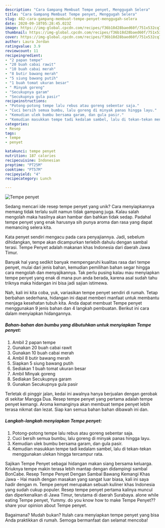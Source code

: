 ```yaml
---
description: "Cara Gampang Membuat Tempe penyet, Menggugah Selera"
title: "Cara Gampang Membuat Tempe penyet, Menggugah Selera"
slug: 482-cara-gampang-membuat-tempe-penyet-menggugah-selera
date: 2020-09-18T05:28:45.023Z
image: https://img-global.cpcdn.com/recipes/f36b18d28baed60f/751x532cq70/tempe-penyet-foto-resep-utama.jpg
thumbnail: https://img-global.cpcdn.com/recipes/f36b18d28baed60f/751x532cq70/tempe-penyet-foto-resep-utama.jpg
cover: https://img-global.cpcdn.com/recipes/f36b18d28baed60f/751x532cq70/tempe-penyet-foto-resep-utama.jpg
author: Laura Jordan
ratingvalue: 3.9
reviewcount: 11
recipeingredient:
- "2 papan tempe"
- "20 buah cabai rawit"
- "10 buah cabai merah"
- "8 butir bawang merah"
- "5 siung bawang putih"
- "1 buah tomat ukuran besar"
- " Minyak goreng"
- "Secukupnya garam"
- "Secukupnya gula pasir"
recipeinstructions:
- "Potong-potong tempe lalu rebus atau goreng sebentar saja."
- "Cuci bersih semua bumbu, lalu goreng di minyak panas hingga layu."
- "Kemudian ulek bumbu bersama garam, dan gula pasir."
- "Kemudian masukkan tempe tadi kedalam sambel, lalu di tekan-tekan menggunakan ulekan hingga tercampur rata."
categories:
- Resep
tags:
- tempe
- penyet

katakunci: tempe penyet 
nutrition: 187 calories
recipecuisine: Indonesian
preptime: "PT25M"
cooktime: "PT57M"
recipeyield: "4"
recipecategory: Lunch

---
```



![Tempe penyet](https://img-global.cpcdn.com/recipes/f36b18d28baed60f/751x532cq70/tempe-penyet-foto-resep-utama.jpg)

Sedang mencari ide resep tempe penyet yang unik? Cara menyiapkannya memang tidak terlalu sulit namun tidak gampang juga. Kalau salah mengolah maka hasilnya akan hambar dan bahkan tidak sedap. Padahal tempe penyet yang enak harusnya sih punya aroma dan rasa yang dapat memancing selera kita.

Kata penyet sendiri mengacu pada cara penyajiannya. Jadi, sebelum dihidangkan, tempe akan dicampurkan terlebih dahulu dengan sambal terasi. Tempe Penyet adalah makanan khas Indonesia dari daerah Jawa Timur.

Banyak hal yang sedikit banyak mempengaruhi kualitas rasa dari tempe penyet, mulai dari jenis bahan, kemudian pemilihan bahan segar hingga cara mengolah dan menyajikannya. Tak perlu pusing kalau mau menyiapkan tempe penyet yang enak di mana pun anda berada, karena asal sudah tahu triknya maka hidangan ini bisa jadi sajian istimewa.


Nah, kali ini kita coba, yuk, variasikan tempe penyet sendiri di rumah. Tetap berbahan sederhana, hidangan ini dapat memberi manfaat untuk membantu menjaga kesehatan tubuh kita. Anda dapat membuat Tempe penyet menggunakan 9 jenis bahan dan 4 langkah pembuatan. Berikut ini cara dalam menyiapkan hidangannya.

<!--inarticleads1-->

##### Bahan-bahan dan bumbu yang dibutuhkan untuk menyiapkan Tempe penyet:

1. Ambil 2 papan tempe
1. Gunakan 20 buah cabai rawit
1. Gunakan 10 buah cabai merah
1. Ambil 8 butir bawang merah
1. Siapkan 5 siung bawang putih
1. Sediakan 1 buah tomat ukuran besar
1. Ambil  Minyak goreng
1. Sediakan Secukupnya garam
1. Gunakan Secukupnya gula pasir


Terletak di pinggir jalan, kedai ini awalnya hanya berjualan dengan gerobak di sekitar Mangga Dua. Resep tempe penyet yang pertama adalah tempe penyet kemangi. Aroma kemanginya akan membuat tempe penyet lebih terasa nikmat dan lezat. Siap kan semua bahan bahan dibawah ini dan. 

<!--inarticleads2-->

##### Langkah-langkah menyiapkan Tempe penyet:

1. Potong-potong tempe lalu rebus atau goreng sebentar saja.
1. Cuci bersih semua bumbu, lalu goreng di minyak panas hingga layu.
1. Kemudian ulek bumbu bersama garam, dan gula pasir.
1. Kemudian masukkan tempe tadi kedalam sambel, lalu di tekan-tekan menggunakan ulekan hingga tercampur rata.


Sajikan Tempe Penyet sebagai hidangan makan siang bersama keluarga. Kriuknya tempe makin terasa lebih mantap dengan didampingi sambal BonCabe. Resep Tempe Penyet Dengan Sambal Bawang Kemangi Khas Jawa - Hai masih dengan masakan yang sangat luar biasa, kali ini saya hadir dengan m. Tempe penyet merupakan sebuah kuliner khas Indonesia yang sudah cukup populer. Resep tempe penyet pertama kalinya muncul dan diperkenalkan di Jawa Timur, terutama di daerah Surabaya. alone while eating Tempe penyet, Yummy. do you know how to make Tempe Penyet??share your opinion about Tempe penyet. 

Bagaimana? Mudah bukan? Itulah cara menyiapkan tempe penyet yang bisa Anda praktikkan di rumah. Semoga bermanfaat dan selamat mencoba!

